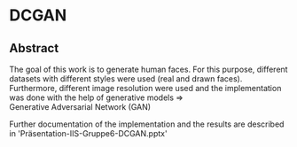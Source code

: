# DCGAN

## Abstract

The goal of this work is to generate human faces. For this purpose, different datasets with different styles were used (real and drawn faces). Furthermore, different image resolution were used and the implementation was done with the help of generative models ⇒  Generative Adversarial Network (GAN)

Further documentation of the implementation and the results are described in 'Präsentation-IIS-Gruppe6-DCGAN.pptx'

